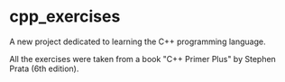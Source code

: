 # cpp_exercises
A new project dedicated to learning the C++ programming language.

All the exercises were taken from a book "C++ Primer Plus" by Stephen Prata (6th edition). 
